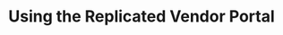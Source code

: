 ---
  title: "Using the Replicated Vendor Portal"
  description: "An overview of the Replicated Vendor Portal site"
  level: "vendorPortal"
  gradient: "turquoiseToGreen"
  icon: "vendorPortal"
  index: false
  chapters:
    - title: "Managing Releases"
      description: "An overview of how to use the Vendor Portal to manage your application releases"
      slug: "managing-releases"
    - title: "Managing Customers"
      description: "An overview of how to use the Vendor Portal to create and manage your customers and licenses"
      slug: "managing-customers"
    - title: "Team and Account Management"
      description: "Managing your team and account on the Replicated Vendor Portal"
      slug: "team-and-account"
---
